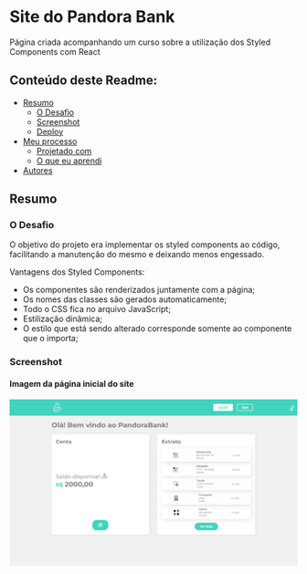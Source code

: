 # Site do Pandora Bank

<p>Página criada acompanhando um curso sobre a utilização dos Styled Components com React</p>

## Conteúdo deste Readme:

- [Resumo](#resumo)
  - [O Desafio](#o-desafio)
  - [Screenshot](#screenshot)
  - [Deploy](#deploy)
- [Meu processo](#meu-processo)
  - [Projetado com](#projetado-com)
  - [O que eu aprendi](#o-que-eu-aprendi)
- [Autores](#autores)

## Resumo

### O Desafio

O objetivo do projeto era implementar os styled components ao código, facilitando a manutenção do mesmo e deixando menos engessado.

Vantagens dos Styled Components:

- Os componentes são renderizados juntamente com a página;
- Os nomes das classes são gerados automaticamente;
- Todo o CSS fica no arquivo JavaScript;
- Estilização dinâmica;
- O estilo que está sendo alterado corresponde somente ao componente que o importa;

### Screenshot

#### Imagem da página inicial do site

![](public/print1.png)

